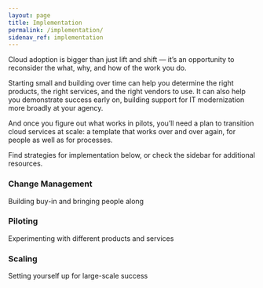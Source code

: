 ```yaml
---
layout: page
title: Implementation
permalink: /implementation/
sidenav_ref: implementation
---
```


Cloud adoption is bigger than just lift and shift — it’s an opportunity to reconsider the what, why, and how of the work you do. 

Starting small and building over time can help you determine the right products, the right services, and the right vendors to use. It can also help you demonstrate success early on, building support for IT modernization more broadly at your agency.

And once you figure out what works in pilots, you’ll need a plan to transition cloud services at scale: a template that works over and over again, for people as well as for processes.

Find strategies for implementation below, or check the sidebar for additional resources.

<div class="project-container">
<div class="usa-grid">
    <article class="card usa-width-one-third">
      <a class="card-link" href="/implementation/success-plans#change-management" aria-hidden="true" tabindex="-1"></a>
      <div class="card-image"
        style="background-image: url(
        {% if project.image_thumbnail %}
          {{ project.image_thumbnail | prepend: site.baseurl }}
        {% else %}
          {{ project.image | prepend: site.baseurl }}
        {% endif %}
        );">
      </div>
      <div class="card-banner">
        <h3 class="card-description">
          <span>Change Management</span>
        </h3>
        <p class="card-summary">Building buy-in and bringing people along</p>
      </div>
    </article>
    <article class="card usa-width-one-third">
      <a class="card-link" href="/implementation/success-plans#test-environments" aria-hidden="true" tabindex="-1"></a>
      <div class="card-image"
        style="background-image: url(
        {% if project.image_thumbnail %}
          {{ project.image_thumbnail | prepend: site.baseurl }}
        {% else %}
          {{ project.image | prepend: site.baseurl }}
        {% endif %}
        );">
      </div>
      <div class="card-banner">
        <h3 class="card-description">
          <span>Piloting</span>
        </h3>
        <p class="card-summary">Experimenting with different products and services</p>
      </div>
    </article>
    <article class="card usa-width-one-third">
      <a class="card-link" href="/implementation/success-plans#scaling" aria-hidden="true" tabindex="-1"></a>
      <div class="card-image"
        style="background-image: url(
        {% if project.image_thumbnail %}
          {{ project.image_thumbnail | prepend: site.baseurl }}
        {% else %}
          {{ project.image | prepend: site.baseurl }}
        {% endif %}
        );">
      </div>
      <div class="card-banner">
        <h3 class="card-description">
          <span>Scaling</span>
        </h3>
        <p class="card-summary">Setting yourself up for large-scale success</p>
      </div>
    </article>
  </div>
</div>


